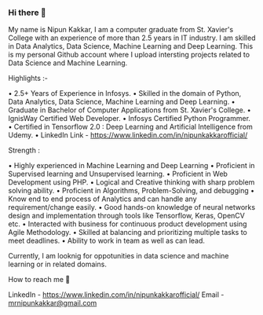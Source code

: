 ### Hi there 👋

My name is Nipun Kakkar, I am a computer graduate from St. Xavier's College with an experience of more than 2.5 years in IT industry.
I am skilled in Data Analytics, Data Science, Machine Learning and Deep Learning.
This is my personal Github account where I upload intersting projects related to Data Science and Machine Learning.

Highlights :-

• 2.5+ Years of Experience in Infosys.
• Skilled in the domain of Python, Data Analytics, Data Science, Machine Learning and Deep Learning.
• Graduate in Bachelor of Computer Applications from St. Xavier's College.
• IgnisWay Certified Web Developer.
• Infosys Certified Python Programmer.
• Certified in Tensorflow 2.0 : Deep Learning and Artificial Intelligence from Udemy.
• LinkedIn Link - https://www.linkedin.com/in/nipunkakkarofficial/

Strength :

• Highly experienced in Machine Learning and Deep Learning
• Proficient in Supervised learning and Unsupervised learning.
• Proficient in Web Development using PHP.
• Logical and Creative thinking with sharp problem solving ability.
• Proficient in Algorithms, Problem-Solving, and debugging
• Know end to end process of Analytics and can handle any requirement/change easily.
• Good hands-on knowledge of neural networks design and implementation through tools like Tensorflow,
Keras, OpenCV etc.
• Interacted with business for continuous product development using Agile Methodology.
• Skilled at balancing and prioritizing multiple tasks to meet deadlines.
• Ability to work in team as well as can lead.

Currently, I am looknig for oppotunities in data science and machine learning or in related domains.

How to reach me 📱
    
LinkedIn - https://www.linkedin.com/in/nipunkakkarofficial/
Email    - mrnipunkakkar@gmail.com
